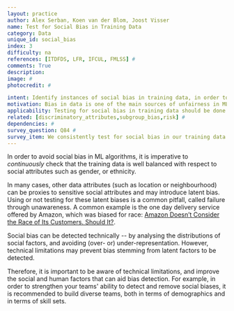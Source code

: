 ```yaml
---
layout: practice
author: Alex Serban, Koen van der Blom, Joost Visser
name: Test for Social Bias in Training Data
category: Data
unique_id: social_bias
index: 3
difficulty: na
references: [ITDFDS, LFR, IFCUL, FMLSS] #
comments: True
description:
image: #
photocredit: #

intent: Identify instances of social bias in training data, in order to counteract the effects of this bias in training and deployed models.
motivation: Bias in data is one of the main sources of unfairness in ML applications. Responsible use of ML requires that developers of ML applications counteract unfairness, starting with identifying the sources of bias. #
applicability: Testing for social bias in training data should be done whenever you process data containing personal information -- not only when your data has explicit fields for gender, ethnicity, etc, -- but also seemingly innocuous data such as location, name, or even hobbies might implicitly encode social traits.  #
related: [discriminatory_attributes,subgroup_bias,risk] #
dependencies: #
survey_question: Q84 #
survey_item: We consistently test for social bias in our training data (regarding e.g. gender or ethnicity).
---
```


In order to avoid social bias in ML algorithms, it is imperative to *continuously* check that the training data is well balanced with respect to social attributes such as gender, or ethnicity.

In many cases, other data attributes (such as location or neighbourhood) can be proxies to sensitive social attributes and may introduce latent bias.
Using or not testing for these latent biases is a common pitfall, called failure through unawareness. A common example is the one day delivery service offered by Amazon, which was biased for race: <a href="https://www.bloomberg.com/graphics/2016-amazon-same-day/">Amazon Doesn’t Consider the Race of Its Customers. Should It?</a>.

Social bias can be detected technically -- by analysing the distributions of social factors, and avoiding (over- or) under-representation.
However, technical limitations may prevent bias stemming from latent factors to be detected.


Therefore, it is important to be aware of technical limitations, and improve the social and human factors that can aid bias detection.
For example, in order to strengthen your teams' ability to detect and remove social biases, it is recommended to build diverse teams, both in terms of demographics and in terms of skill sets.
